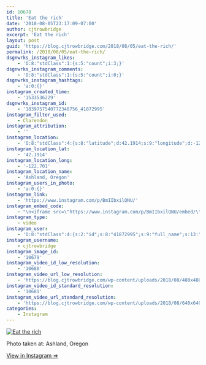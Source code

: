 ```yaml
---
id: 10678
title: 'Eat the rich'
date: '2018-08-05T23:17:09-07:00'
author: cjtrowbridge
excerpt: 'Eat the rich'
layout: post
guid: 'https://blog.cjtrowbridge.com/2018/08/05/eat-the-rich/'
permalink: /2018/08/05/eat-the-rich/
dsgnwrks_instagram_likes:
    - 'O:8:"stdClass":1:{s:5:"count";i:3;}'
dsgnwrks_instagram_comments:
    - 'O:8:"stdClass":1:{s:5:"count";i:0;}'
dsgnwrks_instagram_hashtags:
    - 'a:0:{}'
instagram_created_time:
    - '1533536229'
dsgnwrks_instagram_id:
    - '1839757540772348756_41872995'
instagram_filter_used:
    - Clarendon
instagram_attribution:
    - ''
instagram_location:
    - 'O:8:"stdClass":4:{s:8:"latitude";d:42.1914;s:9:"longitude";d:-122.701;s:4:"name";s:15:"Ashland, Oregon";s:2:"id";i:220287486;}'
instagram_location_lat:
    - '42.1914'
instagram_location_long:
    - '-122.701'
instagram_location_name:
    - 'Ashland, Oregon'
instagram_users_in_photo:
    - 'a:0:{}'
instagram_link:
    - 'https://www.instagram.com/p/BmIIbxilQNU/'
instagram_embed_code:
    - "\n<iframe src=\"https://www.instagram.com/p/BmIIbxilQNU/embed/\" width=\"612\" height=\"710\" frameborder=\"0\" scrolling=\"no\" allowtransparency=\"true\" class=\"insta-image-embed\"></iframe>\n"
instagram_type:
    - video
instagram_user:
    - 'O:8:"stdClass":4:{s:2:"id";s:8:"41872995";s:9:"full_name";s:13:"CJ Trowbridge";s:15:"profile_picture";s:141:"https://scontent.cdninstagram.com/vp/c93d7c6cca10c47382e1b61b6f66100c/5C07D31C/t51.2885-19/s150x150/13724650_1188772791164794_142557231_a.jpg";s:8:"username";s:12:"cjtrowbridge";}'
instagram_username:
    - cjtrowbridge
instagram_image_id:
    - '10679'
instagram_video_id_low_resolution:
    - '10680'
instagram_video_url_low_resolution:
    - 'https://blog.cjtrowbridge.com/wp-content/uploads/2018/08/480x480-video-1533536229.mp4'
instagram_video_id_standard_resolution:
    - '10681'
instagram_video_url_standard_resolution:
    - 'https://blog.cjtrowbridge.com/wp-content/uploads/2018/08/640x640-video-1533536229.mp4'
categories:
    - Instagram
---
```


[![Eat the rich](https://blog.cjtrowbridge.com/wp-content/uploads/2018/08/1533536229-1-1.jpg)](https://www.instagram.com/p/BmIIbxilQNU/)

Photo taken at: Ashland, Oregon

[View in Instagram ⇒](https://www.instagram.com/p/BmIIbxilQNU/)